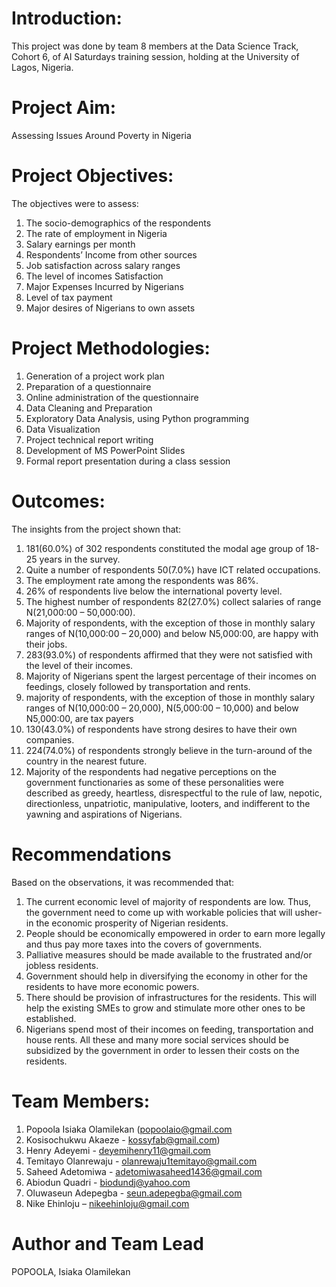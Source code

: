 # Introduction:
This project was done by team 8 members at the Data Science Track, Cohort 6, of AI Saturdays training session, holding at the University of Lagos, Nigeria. 

# Project Aim:
Assessing Issues Around Poverty in Nigeria

# Project Objectives:
The objectives were to assess:
1.	The socio-demographics of the respondents
2.	The rate of employment in Nigeria
3.	Salary earnings per month
4.	Respondents’ Income from other sources 
5.	Job satisfaction across salary ranges
6.	The level of incomes Satisfaction 
7.	Major Expenses Incurred by Nigerians
8.	Level of tax payment
9.	Major desires of Nigerians to own assets 

# Project Methodologies:
1.	Generation of a project work plan
2.	Preparation of a questionnaire
3.	Online administration of the questionnaire
4.	Data Cleaning and Preparation
5.	Exploratory Data Analysis, using Python programming
6.	Data Visualization
7.	Project technical report writing
8.	Development of MS PowerPoint Slides
9.	Formal report presentation during a class session

# Outcomes:
The insights from the project shown that:
1.	181(60.0%) of 302 respondents constituted the modal age group of 18-25 years in the survey.
2.	Quite a number of respondents 50(7.0%) have ICT related occupations.
3.	The employment rate among the respondents was 86%.
4.	26% of respondents live below the international poverty level.
5.	The highest number of respondents 82(27.0%) collect salaries of range N(21,000:00 – 50,000:00).
6.	Majority of respondents, with the exception of those in monthly salary ranges of N(10,000:00 – 20,000) and below N5,000:00, are happy with their jobs.
7.	283(93.0%) of respondents affirmed that they were not satisfied with the level of their incomes.
8.	Majority of Nigerians spent the largest percentage of their incomes on feedings, closely followed by transportation and rents.
9.	majority of respondents, with the exception of those in monthly salary ranges of N(10,000:00 – 20,000), N(5,000:00 – 10,000) and below N5,000:00, are tax payers
10.	130(43.0%) of respondents have strong desires to have their own companies.
11.	224(74.0%) of respondents strongly believe in the turn-around of the country in the nearest future.
12.	Majority of the respondents had negative perceptions on the government functionaries as some of these personalities were described as greedy, heartless, disrespectful to the rule of law, nepotic, directionless, unpatriotic, manipulative, looters, and indifferent to the yawning and aspirations of Nigerians.
 
# Recommendations
Based on the observations, it was recommended that:
1.	The current economic level of majority of respondents are low. Thus, the government need to come up with workable policies that will usher-in the economic prosperity of Nigerian residents.
2.	People should be economically empowered in order to earn more legally and thus pay more taxes into the covers of governments.
3.	Palliative measures should be made available to the frustrated and/or jobless residents.
4.	Government should help in diversifying the economy in other for the residents to have more economic powers.  
5.	There should be provision of infrastructures for the residents. This will help the existing SMEs to grow and stimulate more other ones to be established.
6.	Nigerians spend most of their incomes on feeding, transportation and house rents. All these and many more social services should be subsidized by the government in order to lessen their costs on the residents.

# Team Members:
1.	Popoola Isiaka Olamilekan (popoolaio@gmail.com 
2.	Kosisochukwu Akaeze  - kossyfab@gmail.com)
3.	Henry Adeyemi - deyemihenry11@gmail.com 
4.	Temitayo Olanrewaju - olanrewaju1temitayo@gmail.com
5.	Saheed Adetomiwa - adetomiwasaheed1436@gmail.com
6.	Abiodun Quadri - biodundj@yahoo.com
7.	Oluwaseun  Adepegba - seun.adepegba@gmail.com 
8.	Nike Ehinloju – nikeehinloju@gmail.com 

# Author and Team Lead
POPOOLA, Isiaka Olamilekan
